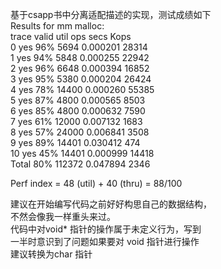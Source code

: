 基于csapp书中分离适配描述的实现，测试成绩如下  
Results for mm malloc:  
trace  valid  util     ops      secs  Kops  
 0       yes   96%    5694  0.000201 28314  
 1       yes   94%    5848  0.000255 22942  
 2       yes   96%    6648  0.000394 16852  
 3       yes   95%    5380  0.000204 26424  
 4       yes   78%   14400  0.000260 55385  
 5       yes   87%    4800  0.000565  8503  
 6       yes   85%    4800  0.000632  7590  
 7       yes   61%   12000  0.007132  1683  
 8       yes   57%   24000  0.006841  3508  
 9       yes   89%   14401  0.030412   474  
10       yes   45%   14401  0.000999 14418  
Total          80%  112372  0.047894  2346  

Perf index = 48 (util) + 40 (thru) = 88/100  

建议在开始编写代码之前好好构思自己的数据结构，  
不然会像我一样重头来过。  
代码中对void* 指针的操作属于未定义行为，写到  
一半时意识到了问题如果要对 void 指针进行操作  
建议转换为char 指针  
